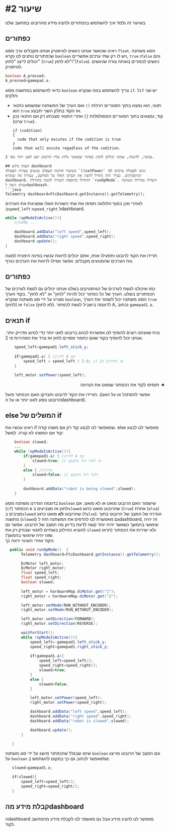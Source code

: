 # שיעור #2 
בשיעור זה נלמד איך להשתמש בכפתורים ולהציג מידע מהרובוט במחשב שלנו  
## כפתורים  
ראינו שכאשר אנחנו ניגשים לגויסטיק אנחנו מקבלים ערך מסוג `float`. הסוג משתנה שכפתורים נותנים לנו נקרא `boolean` ויש לו רק שתי ערכים אפשריים, `true` ו`false` והם יכולים לייצג "לחוץ" (`true`) ו"לא לחוץ"(`false`). ניגשים לכפורים באותה צורה שניגשים לגויסטיק.  
```java
boolean A_pressed;
A_pressed=gamepad.a;
```
כדאי להשתמש במתשנה מסוג `boolean` צריך להשתמש במה שנקרא `if`. ל`if` יש שני חלקים:  
* תנאי, הוא נמצא בתוך הסוגריים רגילות `()` ואם הערך של המשתנה שמשמש כתנאי הוא `true` אז הקוד בחלק השני יתבצע.
* קוד, נמצאים בתוך הסוגריים המסולסלות `{}` אחרי התנאי מצבתע רק אם התנאי נכון (ערכו `true`).  
  ```
  if (codition)
  {
    code that only excutes if the codition is true
  }
  code that will excute regadless of the codition.
```
עכשיו, לדוגמה, אנחנו יכולים להכין כפתור שכאשר נלחץ עליו הרובוט יסע לאט יותר מפי 2.

## הצגת מידע dashboard  
בשיעור קודמת העפלנו מנועים בעזרת הפעולה `()setPower` ונתנו לפעולה ערכים לפי הגויסטיקים. בעיור הזה נתחיל להציג את הערכו האלו על המחשב, בעזרת מה שנקרא dashboard. תתחילו בהוספת השורה למטה בתחילת `runOpMode`. השורה מגדירה משתנה שנותן גישה לdashboash.
```java
Telemetry dashboard=FtcDashboard.getInstance().getTelemetry();
```  
לאחרי מכן בסוף הלולאה תסיפו את שתי השורות האלו שמציגות את הערכים ב`speed_left` ו`speed_right` לdashboard.  
```java
while (opModeIsActive()){
    //code ...
    
    dashboard.addData("left speed",speed_left);
    dashboard.addData("right speed",speed_right);
    dashboard.update();
}
```  
תרידו את הקוד לרובוט ותפעילו אותו, אתם יכולים לראות עכשיו בפינה הימנית למטה את הערכים שהמנועים מקבלים. אפשר אפילו לראות את הערכים כגרף.  
<!-- צריך להוסיף תמונה של שתמחיש את השורה למעלה -->  

## כפתורים  
כמו שיכולנו לגשת לערכים של הגויסטיקים בשלט אנחנו יכולים גם לגשת לערכים של הכפתורים בשלט. הערך של כל כפתור יכול להיות "לחוץ" או "לא לחוץ". בקוד הערך מצוייג על ידי סוג משתנה שנקרא `boolean`, הסוג משתנה יכול לשמור את הערך `true` (לחוץ) או `false` (לא לחוץ). לדוגמה בישביל לגשת לכפתור A, נכתוב `gamepad1.a`. 

## תנאים if
נניח שאנחנו רוצים להוסיף לנו אפשרות לנהוג ברובוט לאט יותר כדי לנהוג מדוייק יותר. אנחנו יכול להוסיף בקוד שאם כתפור מסויים לחוץ אז נורד את המהירות פי 2.  
```java
    speed_left=gamepad1.left_stick_y;
    
    if(gamepad1.a) { //לחוץ A אם
        speed_left = speed_left / 2.0; // אז מחלקים ב2
    }

    left_motor.setPower(speed_left);

```
<details>
<summary dir="rtl">תוסיפו לקוד את הכפתור שמאט את הנהיגה</summary>  
    
```java  
public void runOpMode()  {  
            ...
            while (opModeIsActive()){
            speed_left=-gamepad1.left_stick_y;
            speed_right=gamepad1.right_stick_y;

            //add if below
            if(gamepad1.a){ 
                speed_left=speed_left/2;
                speed_right=speed_right/2;
            }  

            left_motor.setPower(speed_left);
            right_motor.setPower(speed_right);

            dashboard.addData("left speed",speed_left);
            dashboard.addData("right speed",speed_right);
            dashboard.update();
        }

    }
}  
```  
</details>  

תורידו את הקוד לרובוט ותבדקו האם הכפתור פועל. (אפשר להסתכל או על האם הרובוט נוסע לאט יותר או על הdashboard).  
## &#x200f;else המשלים של if
ראינו עכשיו את if שמאפשר לנו לבצע קוד רק אם משהו קורה. else מאפשר לנו לבצע קוד אם המשהו לא קורה. למשל:  
```java
    boolean slowed;
    ...
    while (opModeIsActive()){
        if(gamepad1.a) { //לחוץ A אם
            slowed=true; // אז הקוד הזה מתבצע
        }
        else { //אחרת 
            slowed=false; // הקוד הזה מתבצע
        }
        
        dashboard.addData("robot is being slowed",slowed);
    }
```
 בדוגמה הגדרנו משתנה מסוג `boolean` שישמור האם הרובוט מואט או לא מואט. אם (`if`) הכפתור `A` לחוץ אז מצביעים ב`slowed` שהרובוט מואט כרגע (`true`) אחרת (`else`) מציבים ב`slowed` שהרובוט **לא** מואט כרגע (`false`). הגדרה של המצב של הרובוט בתוך מתשנה (`slowed`) גם מאפשרת לנו להדפיס את המשתנה הזה לdashboard, זה יהיה שימושי בהמשך כשאשר יהיה יותר קשה לדעת בדיוק מה המצב של הרובוט. אפשר גם להוציא החילוק בשתיים לתנאי שבודק רק את `slowed` ולא ישירות את הכפתור (תראו שזה יהיה שימושי בהמשך).  
 הקוד אחרי השינוי יראה כך:  
 ```java
   public void runOpMode()  {
        Telemetry dashboard=FtcDashboard.getInstance().getTelemetry();

        DcMotor left_motor;
        DcMotor right_motor;
        float speed_left;
        float speed_right;
        boolean slowed;
        
        left_motor = hardwareMap.dcMotor.get("1");
        right_motor = hardwareMap.dcMotor.get("2");

        left_motor.setMode(RUN_WITHOUT_ENCODER);
        right_motor.setMode(RUN_WITHOUT_ENCODER);

        left_motor.setDirection(FORWARD);
        right_motor.setDirection(REVERSE);

        waitForStart();
        while (opModeIsActive()){
            speed_left=-gamepad1.left_stick_y;
            speed_right=gamepad1.right_stick_y;
            
            if(gamepad1.a){
                speed_left=speed_left/2;
                speed_right=speed_right/2;
                slowed=true;
            }
            else {
                slowed=false;
            }

            left_motor.setPower(speed_left);
            right_motor.setPower(speed_right);

            dashboard.addData("left speed",speed_left);
            dashboard.addData("right speed",speed_right);
            dashboard.addData("robot is slowed",slowed);

            dashboard.update();
        }

    }
 ```  
שימו שבגלל שהכפתור מיוצג על ידי סוג משתנה `boolean` וגם המצב של הרובוט מוייצג על `boolean` אפשר לכתוב גם כך במקום להשתמש בelse.   
 ```java
    slowed=gamepad1.a; 

    if(slowed){
        speed_left=speed_left/2;
        speed_right=speed_right/2;
    }
 ```
## קבלת מידע מהdashboard  
הdashboard מאפשר לנו להציג מידע אבל גם מאשפר לנו לקבלת מידע מהמחשב לקוד. 
